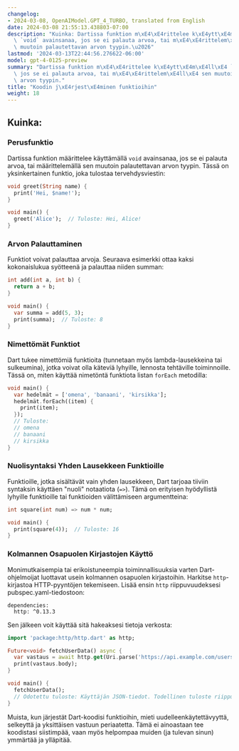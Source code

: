 ```yaml
---
changelog:
- 2024-03-08, OpenAIModel.GPT_4_TURBO, translated from English
date: 2024-03-08 21:55:13.438803-07:00
description: "Kuinka: Dartissa funktion m\xE4\xE4rittelee k\xE4ytt\xE4m\xE4ll\xE4\
  \ `void` avainsanaa, jos se ei palauta arvoa, tai m\xE4\xE4rittelem\xE4ll\xE4 sen\
  \ muutoin palautettavan arvon tyypin.\u2026"
lastmod: '2024-03-13T22:44:56.276622-06:00'
model: gpt-4-0125-preview
summary: "Dartissa funktion m\xE4\xE4rittelee k\xE4ytt\xE4m\xE4ll\xE4 `void` avainsanaa,\
  \ jos se ei palauta arvoa, tai m\xE4\xE4rittelem\xE4ll\xE4 sen muutoin palautettavan\
  \ arvon tyypin."
title: "Koodin j\xE4rjest\xE4minen funktioihin"
weight: 18
---
```


## Kuinka:


### Perusfunktio
Dartissa funktion määrittelee käyttämällä `void` avainsanaa, jos se ei palauta arvoa, tai määrittelemällä sen muutoin palautettavan arvon tyypin. Tässä on yksinkertainen funktio, joka tulostaa tervehdysviestin:

```dart
void greet(String name) {
  print('Hei, $name!');
}

void main() {
  greet('Alice');  // Tuloste: Hei, Alice!
}
```

### Arvon Palauttaminen
Funktiot voivat palauttaa arvoja. Seuraava esimerkki ottaa kaksi kokonaislukua syötteenä ja palauttaa niiden summan:

```dart
int add(int a, int b) {
  return a + b;
}

void main() {
  var summa = add(5, 3);
  print(summa);  // Tuloste: 8
}
```

### Nimettömät Funktiot
Dart tukee nimettömiä funktioita (tunnetaan myös lambda-lausekkeina tai sulkeumina), jotka voivat olla käteviä lyhyille, lennosta tehtäville toiminnoille. Tässä on, miten käyttää nimetöntä funktiota listan `forEach` metodilla:

```dart
void main() {
  var hedelmät = ['omena', 'banaani', 'kirsikka'];
  hedelmät.forEach((item) {
    print(item);
  });
  // Tuloste:
  // omena
  // banaani
  // kirsikka
}
```

### Nuolisyntaksi Yhden Lausekkeen Funktioille
Funktioille, jotka sisältävät vain yhden lausekkeen, Dart tarjoaa tiiviin syntaksin käyttäen "nuoli" notaatiota (`=>`). Tämä on erityisen hyödyllistä lyhyille funktioille tai funktioiden välittämiseen argumentteina:

```dart
int square(int num) => num * num;

void main() {
  print(square(4));  // Tuloste: 16
}
```

### Kolmannen Osapuolen Kirjastojen Käyttö
Monimutkaisempia tai erikoistuneempia toiminnallisuuksia varten Dart-ohjelmoijat luottavat usein kolmannen osapuolen kirjastoihin. Harkitse `http`-kirjastoa HTTP-pyyntöjen tekemiseen. Lisää ensin `http` riippuvuudeksesi pubspec.yaml-tiedostoon:

```
dependencies:
  http: ^0.13.3
```

Sen jälkeen voit käyttää sitä hakeaksesi tietoja verkosta:

```dart
import 'package:http/http.dart' as http;

Future<void> fetchUserData() async {
  var vastaus = await http.get(Uri.parse('https://api.example.com/users/1'));
  print(vastaus.body);
}

void main() {
  fetchUserData();
  // Odotettu tuloste: Käyttäjän JSON-tiedot. Todellinen tuloste riippuu API:n vastauksesta.
}
```

Muista, kun järjestät Dart-koodisi funktioihin, mieti uudelleenkäytettävyyttä, selkeyttä ja yksittäisen vastuun periaatetta. Tämä ei ainoastaan tee koodistasi siistimpää, vaan myös helpompaa muiden (ja tulevan sinun) ymmärtää ja ylläpitää.
